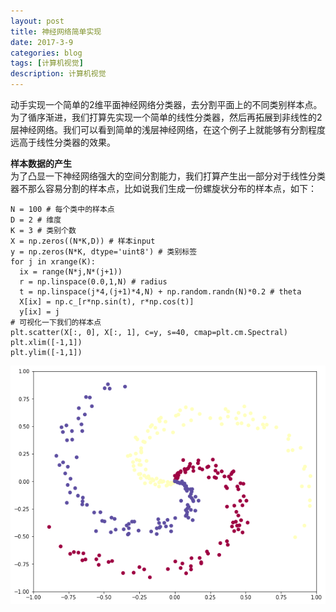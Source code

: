 ```yaml
---
layout: post
title: 神经网络简单实现
date: 2017-3-9
categories: blog
tags: [计算机视觉]
description: 计算机视觉
---
```


动手实现一个简单的2维平面神经网络分类器，去分割平面上的不同类别样本点。为了循序渐进，我们打算先实现一个简单的线性分类器，然后再拓展到非线性的2层神经网络。我们可以看到简单的浅层神经网络，在这个例子上就能够有分割程度远高于线性分类器的效果。

**样本数据的产生**         
为了凸显一下神经网络强大的空间分割能力，我们打算产生出一部分对于线性分类器不那么容易分割的样本点，比如说我们生成一份螺旋状分布的样本点，如下：

```
N = 100 # 每个类中的样本点
D = 2 # 维度
K = 3 # 类别个数
X = np.zeros((N*K,D)) # 样本input
y = np.zeros(N*K, dtype='uint8') # 类别标签
for j in xrange(K):
  ix = range(N*j,N*(j+1))
  r = np.linspace(0.0,1,N) # radius
  t = np.linspace(j*4,(j+1)*4,N) + np.random.randn(N)*0.2 # theta
  X[ix] = np.c_[r*np.sin(t), r*np.cos(t)]
  y[ix] = j
# 可视化一下我们的样本点
plt.scatter(X[:, 0], X[:, 1], c=y, s=40, cmap=plt.cm.Spectral)
plt.xlim([-1,1])
plt.ylim([-1,1])
```

![](https://raw.githubusercontent.com/whuhan2013/myImage/master/cs231n/chapter8/p1.png)       




